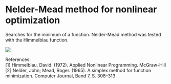 # Nelder-Mead method for nonlinear optimization

Searches for the minimum of a function. Nelder-Mead method was tested with the Himmelblau function.

![](https://github.com/marcocado/nelder_mead/blob/main/downhill_simplex.gif)

References: \
[1] Himmelblau, David. (1972). Applied Nonlinear Programming. McGraw-Hill\
[2] Nelder, John; Mead, Roger. (1965). A simplex method for function minimization. Computer Journal, Band 7, S. 308–313
